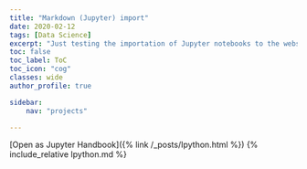 ```yaml
---
title: "Markdown (Jupyter) import"
date: 2020-02-12
tags: [Data Science]
excerpt: "Just testing the importation of Jupyter notebooks to the website"
toc: false
toc_label: ToC
toc_icon: "cog"
classes: wide
author_profile: true

sidebar:
    nav: "projects"

---
```


[Open as Jupyter Handbook]({% link /_posts/Ipython.html %})
{% include_relative Ipython.md %}